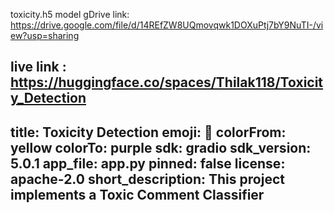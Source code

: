 toxicity.h5 model gDrive link: https://drive.google.com/file/d/14REfZW8UQmovqwk1DOXuPtj7bY9NuTI-/view?usp=sharing

live link : https://huggingface.co/spaces/Thilak118/Toxicity_Detection
---
title: Toxicity Detection
emoji: 💬
colorFrom: yellow
colorTo: purple
sdk: gradio
sdk_version: 5.0.1
app_file: app.py
pinned: false
license: apache-2.0
short_description: This project implements a Toxic Comment Classifier
---

